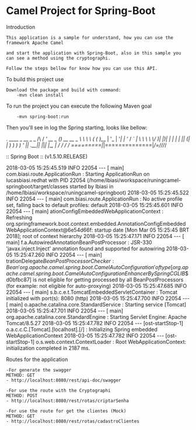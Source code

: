 Camel Project for Spring-Boot 
=========================================

Introduction

	This application is a sample for understand, how you can use the framework Apache Camel
	
	and start the application with Spring-Boot, also in this sample you can see a method using the cryptographi.
	
	Follow the steps bellow for know how you can use this API.
	
To build this project use

    Download the package and build with command:
    	-mvn clean install

To run the project you can execute the following Maven goal

    	-mvn spring-boot:run
 
Then you'll see in log the Spring starting, looks like bellow:

   .   ____          _            __ _ _
  /\\ / ___'_ __ _ _(_)_ __  __ _ \ \ \ \ 
 ( ( )\___ | '_ | '_| | '_ \/ _` | \ \ \ \ 
  \\/  ___)| |_)| | | | | || (_| |  ) ) ) ) 
   '  |____| .__|_| |_|_| |_\__, | / / / / 
  =========|_|==============|___/=/_/_/_/ 
 
 :: Spring Boot ::       (v1.5.10.RELEASE)

2018-03-05 15:25:45.519  INFO 22054 --- [           main] com.biasi.route.ApplicationRun           : Starting ApplicationRun on lucasbiasi.redhat with PID 22054 (/home/lbiasi/workspace/runingcamel-springboot/target/classes started by lbiasi in /home/lbiasi/workspace/runingcamel-springboot)
2018-03-05 15:25:45.522  INFO 22054 --- [           main] com.biasi.route.ApplicationRun           : No active profile set, falling back to default profiles: default
2018-03-05 15:25:45.601  INFO 22054 --- [           main] ationConfigEmbeddedWebApplicationContext : Refreshing org.springframework.boot.context.embedded.AnnotationConfigEmbeddedWebApplicationContext@6e54d66f: startup date [Mon Mar 05 15:25:45 BRT 2018]; root of context hierarchy
2018-03-05 15:25:47.171  INFO 22054 --- [           main] f.a.AutowiredAnnotationBeanPostProcessor : JSR-330 'javax.inject.Inject' annotation found and supported for autowiring
2018-03-05 15:25:47.260  INFO 22054 --- [           main] trationDelegate$BeanPostProcessorChecker : Bean 'org.apache.camel.spring.boot.CamelAutoConfiguration' of type [org.apache.camel.spring.boot.CamelAutoConfiguration$$EnhancerBySpringCGLIB$$d0bfbc87] is not eligible for getting processed by all BeanPostProcessors (for example: not eligible for auto-proxying)
2018-03-05 15:25:47.685  INFO 22054 --- [           main] s.b.c.e.t.TomcatEmbeddedServletContainer : Tomcat initialized with port(s): 8080 (http)
2018-03-05 15:25:47.700  INFO 22054 --- [           main] o.apache.catalina.core.StandardService   : Starting service [Tomcat]
2018-03-05 15:25:47.701  INFO 22054 --- [           main] org.apache.catalina.core.StandardEngine  : Starting Servlet Engine: Apache Tomcat/8.5.27
2018-03-05 15:25:47.782  INFO 22054 --- [ost-startStop-1] o.a.c.c.C.[Tomcat].[localhost].[/]       : Initializing Spring embedded WebApplicationContext
2018-03-05 15:25:47.782  INFO 22054 --- [ost-startStop-1] o.s.web.context.ContextLoader            : Root WebApplicationContext: initialization completed in 2187 ms.


Routes for the application

    -For generate the swagger
    METHOD: GET 
    - http://localhost:8080/rest/api-doc/swagger
    
    -For use the route with the Cryptographi
    METHOD: POST 
    - http://localhost:8080/rest/rotas/criptarSenha
    
    -For use the route for get the clientes (Mock)
    METHOD: GET 
    - http://localhost:8080/rest/rotas/cadastroClientes